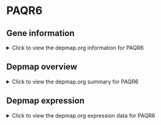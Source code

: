 <h1>PAQR6</h1>

<h2>Gene information</h2>
<details>
  <summary>Click to view the depmap.org information for PAQR6</summary>
  <iframe src="https://depmap.org/portal/gene/PAQR6?tab=about" style="border:none;width:100%;height:800px"></iframe>
</details>

<h2>Depmap overview</h2>
<details>
  <summary>Click to view the depmap.org summary for PAQR6</summary>
  <iframe src="https://depmap.org/portal/gene/PAQR6?tab=overview" style="border:none;width:100%;height:800px"></iframe>
</details>

<h2>Depmap expression</h2>
<details>
  <summary>Click to view the depmap.org expression data for PAQR6</summary>
  <iframe src="https://depmap.org/portal/gene/PAQR6?tab=characterization" style="border:none;width:100%;height:800px"></iframe>
</details>


<!--
<h2>Reactome Pathway diagram</h2>
PNAME
-->


